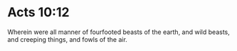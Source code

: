 # Acts 10:12

Wherein were all manner of fourfooted beasts of the earth, and wild beasts, and creeping things, and fowls of the air.